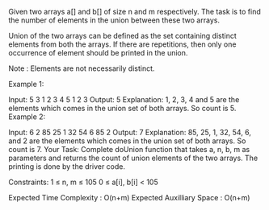 Given two arrays a[] and b[] of size n and m respectively. The task is to find the number of elements in the union between these two arrays.

Union of the two arrays can be defined as the set containing distinct elements from both the arrays. If there are repetitions, then only one occurrence of element should be printed in the union.

Note : Elements are not necessarily distinct.

Example 1:

Input:
5 3
1 2 3 4 5
1 2 3
Output: 
5
Explanation: 
1, 2, 3, 4 and 5 are the
elements which comes in the union set
of both arrays. So count is 5.
Example 2:

Input:
6 2 
85 25 1 32 54 6
85 2 
Output: 
7
Explanation: 
85, 25, 1, 32, 54, 6, and
2 are the elements which comes in the
union set of both arrays. So count is 7.
Your Task:
Complete doUnion function that takes a, n, b, m as parameters and returns the count of union elements of the two arrays. The printing is done by the driver code.

Constraints:
1 ≤ n, m ≤ 105
0 ≤ a[i], b[i] < 105

Expected Time Complexity : O(n+m)
Expected Auxilliary Space : O(n+m)